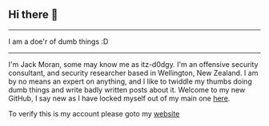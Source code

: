 ## Hi there 👋

---

I am a doe'r of dumb things :D

---

<!--
**itz-d0dgy-2nd/itz-d0dgy-2nd** is a ✨ _special_ ✨ repository because its `README.md` (this file) appears on your GitHub profile.

Here are some ideas to get you started:

- 🔭 I’m currently working on ...
- 🌱 I’m currently learning ...
- 👯 I’m looking to collaborate on ...
- 🤔 I’m looking for help with ...
- 💬 Ask me about ...
- 📫 How to reach me: ...
- 😄 Pronouns: ...
- ⚡ Fun fact: ...
-->

I'm Jack Moran, some may know me as itz-d0dgy. I'm an offensive security consultant, and security researcher based in Wellington, New Zealand. I am by no means an expert on anything, and I like to twiddle my thumbs doing dumb things and write badly written posts about it. Welcome to my new GitHub, I say new as I have locked myself out of my main one [here](https://github.com/itz-d0dgy).

To verify this is my account please goto my [website](https://www.itz-d0dgy.nz/about-me#github)
